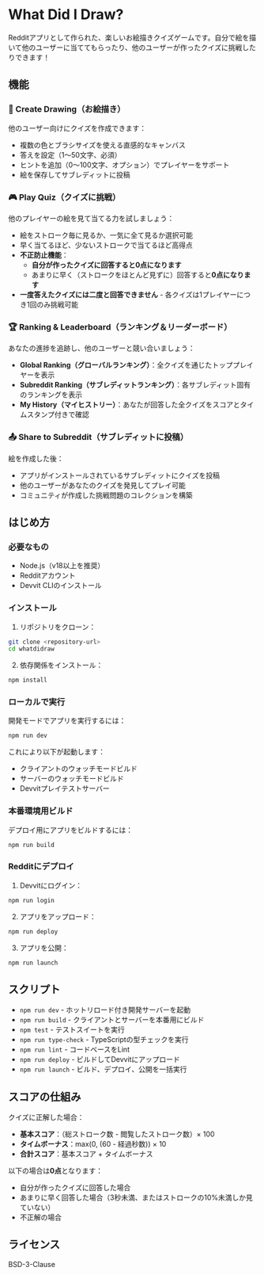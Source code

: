 # What Did I Draw?

Redditアプリとして作られた、楽しいお絵描きクイズゲームです。自分で絵を描いて他のユーザーに当ててもらったり、他のユーザーが作ったクイズに挑戦したりできます！

## 機能

### 🎨 Create Drawing（お絵描き）

他のユーザー向けにクイズを作成できます：

- 複数の色とブラシサイズを使える直感的なキャンバス
- 答えを設定（1〜50文字、必須）
- ヒントを追加（0〜100文字、オプション）でプレイヤーをサポート
- 絵を保存してサブレディットに投稿

### 🎮 Play Quiz（クイズに挑戦）

他のプレイヤーの絵を見て当てる力を試しましょう：

- 絵をストローク毎に見るか、一気に全て見るか選択可能
- 早く当てるほど、少ないストロークで当てるほど高得点
- **不正防止機能**：
  - **自分が作ったクイズに回答すると0点になります**
  - あまりに早く（ストロークをほとんど見ずに）回答すると**0点になります**
- **一度答えたクイズには二度と回答できません** - 各クイズは1プレイヤーにつき1回のみ挑戦可能

### 🏆 Ranking & Leaderboard（ランキング＆リーダーボード）

あなたの進捗を追跡し、他のユーザーと競い合いましょう：

- **Global Ranking（グローバルランキング）**：全クイズを通じたトッププレイヤーを表示
- **Subreddit Ranking（サブレディットランキング）**：各サブレディット固有のランキングを表示
- **My History（マイヒストリー）**：あなたが回答した全クイズをスコアとタイムスタンプ付きで確認

### 📤 Share to Subreddit（サブレディットに投稿）

絵を作成した後：

- アプリがインストールされているサブレディットにクイズを投稿
- 他のユーザーがあなたのクイズを発見してプレイ可能
- コミュニティが作成した挑戦問題のコレクションを構築

## はじめ方

### 必要なもの

- Node.js（v18以上を推奨）
- Redditアカウント
- Devvit CLIのインストール

### インストール

1. リポジトリをクローン：
```bash
git clone <repository-url>
cd whatdidraw
```

2. 依存関係をインストール：
```bash
npm install
```

### ローカルで実行

開発モードでアプリを実行するには：

```bash
npm run dev
```

これにより以下が起動します：
- クライアントのウォッチモードビルド
- サーバーのウォッチモードビルド
- Devvitプレイテストサーバー

### 本番環境用ビルド

デプロイ用にアプリをビルドするには：

```bash
npm run build
```

### Redditにデプロイ

1. Devvitにログイン：
```bash
npm run login
```

2. アプリをアップロード：
```bash
npm run deploy
```

3. アプリを公開：
```bash
npm run launch
```

## スクリプト

- `npm run dev` - ホットリロード付き開発サーバーを起動
- `npm run build` - クライアントとサーバーを本番用にビルド
- `npm test` - テストスイートを実行
- `npm run type-check` - TypeScriptの型チェックを実行
- `npm run lint` - コードベースをLint
- `npm run deploy` - ビルドしてDevvitにアップロード
- `npm run launch` - ビルド、デプロイ、公開を一括実行

## スコアの仕組み

クイズに正解した場合：

- **基本スコア**：（総ストローク数 - 閲覧したストローク数）× 100
- **タイムボーナス**：max(0, (60 - 経過秒数)) × 10
- **合計スコア**：基本スコア + タイムボーナス

以下の場合は**0点**となります：
- 自分が作ったクイズに回答した場合
- あまりに早く回答した場合（3秒未満、またはストロークの10%未満しか見ていない）
- 不正解の場合

## ライセンス

BSD-3-Clause
